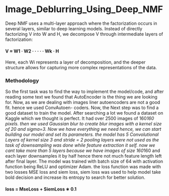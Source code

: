 # Image_Deblurring_Using_Deep_NMF

Deep NMF uses a multi-layer approach where the factorization occurs in several layers,
similar to deep learning models. Instead of directly factorizing V into W and H, we
decompose V through intermediate layers of factorization:
#### V ≈ W1 · W2 · · · · · Wk · H

Here, each Wi represents a layer of decomposition, and the deeper structure allows for
capturing more complex representations of the data.

### Methodology

So the first task was to find the way to implement the model/code, and after reading
some text we found that AutoEncoder is the thing we are looking for. Now, as we are
dealing with images liner autoencoders are not a good fit. hence we used ConvAutoen-
coders.
Now, the Next step was to find a good dataset to train the model. After searching a
lot we found a dataset on Kaggle which we thought is perfect. It had over 2500 images of
160*160 pixels. then we used Gaussian blur to create blur images with a kernel size of 20
and sigma=3.
Now we have everything we need hence, we can start building our model and set its
parameters. the model has 5 Convolutional Layers of kernel size 3 and stride = 2 pooling
layers were not used as the task of downsampling was done while feature extraction it self.
now we cant take more than 5 layers because we have images of size 160*160 and each
layer downsamples it by half hence there not much feature length left after final layer.
The model was trained with batch size of 64 with activation function being ReLU and
optimizer Adam. the loss function was made with two losses MSE loss and siem loss, siem
loss was used to help model take bold decision and increase its entropy to search for better
solution.

#### loss = MseLoss + SiemLoss ∗ 0.1
